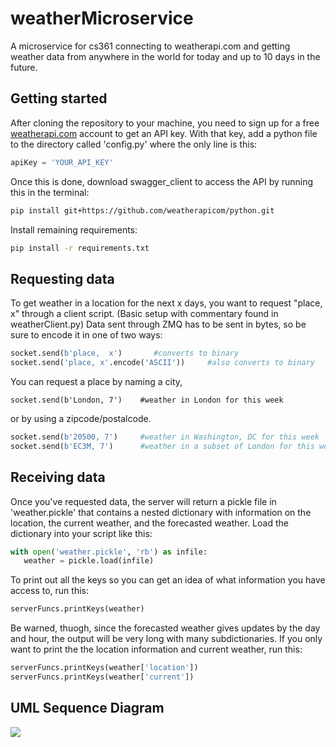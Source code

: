 # weatherMicroservice
A microservice for cs361 connecting to weatherapi.com and getting weather data from anywhere in the world for today and up to 10 days in the future.


## Getting started
After cloning the repository to your machine, you need to sign up for a free [weatherapi.com](https://www.weatherapi.com/signup.aspx) account to get an API key. With that key, add a python file to the directory called 'config.py' where the only line is this:

```python
apiKey = 'YOUR_API_KEY'
```

Once this is done, download swagger_client to access the API by running this in the terminal:

```sh
pip install git+https://github.com/weatherapicom/python.git
```

Install remaining requirements:
```sh
pip install -r requirements.txt
```

## Requesting data

To get weather in a location for the next x days, you want to request "place, x" through a client script. (Basic setup with commentary found in weatherClient.py) Data sent through ZMQ has to be sent in bytes, so be sure to encode it in one of two ways:

```python
socket.send(b'place,  x')       #converts to binary
socket.send('place, x'.encode('ASCII'))     #also converts to binary
```

You can request a place by naming a city, 
```
socket.send(b'London, 7')    #weather in London for this week
```

or by using a zipcode/postalcode.
```python
socket.send(b'20500, 7')     #weather in Washington, DC for this week
socket.send(b'EC3M, 7')      #weather in a subset of London for this week
```
## Receiving data

Once you've requested data, the server will return a pickle file in 'weather.pickle' that contains a nested dictionary with information on the location, the current weather, and the forecasted weather. Load the dictionary into your script like this:

```python
with open('weather.pickle', 'rb') as infile:
   weather = pickle.load(infile)
```
To print out all the keys so you can get an idea of what information you have access to, run this:

```python
serverFuncs.printKeys(weather)
```

Be warned, thuogh, since the forecasted weather gives updates by the day and hour, the output will be very long with many subdictionaries. If you only want to print the the location information and current weather, run this:

```python
serverFuncs.printKeys(weather['location'])
serverFuncs.printKeys(weather['current'])
```

## UML Sequence Diagram

<img src="https://www.planttext.com/api/plantuml/png/NP312i9034Jl-OgmTt-W1wb7iKAnLCzn6t5nsyLiAlZtPeiAUWgyoSo4r5b9T1uZW0QDZEx4f5SMtBHR78ENb5aUmJFs-yO1aDSas1i4doQL5D5rji7Ya39sXoESqpmD94zqbh5Gcy2J5HXhWxzPpoL4NhHsrm2KF5ojYnqh5BxFd3NZG4fGc4cMyQ-K4x-cpDFmwx3amkrUVWk5cB2qLHWJVHorcUq9Bm00">
